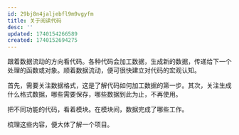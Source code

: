```yaml
---
id: 29bj8n4jaljebfl9m9vgyfm
title: 关于阅读代码
desc: ''
updated: 1740154266589
created: 1740152694275
---
```


跟着数据流动的方向看代码。各种代码会加工数据，生成新的数据，传递给下一个处理的函数或对象。顺着数据流动，便可很快建立对代码的宏观认知。

首先，需要关注数据格式，这是了解代码如何加工数据的第一步。其次，关注生成什么格式数据，哪些需要保存，哪些数据到此为止，不再使用。

把不同功能的代码，看着模块。在模块间，数据完成了哪些工作。

梳理这些内容，便大体了解一个项目。